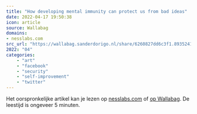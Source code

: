 ```yaml
---
title: "How developing mental immunity can protect us from bad ideas"
date: 2022-04-17 19:50:38
icon: article
source: Wallabag
domains:
- nesslabs.com
src_url: "https://wallabag.sanderdorigo.nl/share/6260827dd6c3f1.89352412"
2022: "04"
categories:
    - "art"
    - "facebook"
    - "security"
    - "self-improvement"
    - "twitter"
---
```

Het oorspronkelijke artikel kan je lezen op [nesslabs.com](https://nesslabs.com/mental-immunity) of [op Wallabag](https://wallabag.sanderdorigo.nl/share/6260827dd6c3f1.89352412). De leestijd is ongeveer 5 minuten.